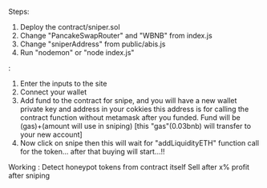 Steps:
1. Deploy the contract/sniper.sol 
2. Change "PancakeSwapRouter" and "WBNB" from index.js
3. Change "sniperAddress" from public/abis.js
4. Run "nodemon" or "node index.js"


 :
1. Enter the inputs to the site
2. Connect your wallet 
3. Add fund to the contract for snipe,
    and you will have a new wallet private key and address in your cokkies this address is for calling the contract function without metamask after you funded.
    Fund will be (gas)+(amount will use in sniping)
    [this "gas"(0.03bnb) will transfer to your new account] 
4. Now click on snipe then this will wait for "addLiquidityETH" function call for the token... after that buying will start...!!

Working :
    Detect honeypot tokens from contract itself
    Sell after x% profit after sniping
